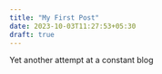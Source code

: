 ```yaml
---
title: "My First Post"
date: 2023-10-03T11:27:53+05:30
draft: true
---
```


Yet another attempt at a constant blog